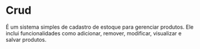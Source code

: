 # Crud
É um sistema simples de cadastro de estoque para gerenciar produtos. Ele inclui funcionalidades como adicionar, remover, modificar, visualizar e salvar produtos.
